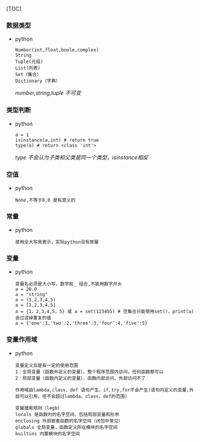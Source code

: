 [TOC]

### 数据类型
- python
    ```
    Number(int,float,boole,complex)
    String
    Tuple(元组)
    List(列表)
    Set（集合）
    Dictionary（字典）
    ```
    *number,string,tuple 不可变*

### 类型判断
- python
  ```
  a = 1
  isinstance(a,int) # return true
  type(a) # return <class 'int'>
  ```
  *type 不会认为子类和父类是同一个类型，isinstance相反*

### 空值
- python
    ```
    None,不等于0,0 是有意义的
    ```
### 常量
- python
    ```
    使用全大写来表示，实际python没有常量
    ```
### 变量
- python
    ```
    变量名必须是大小写，数字和_ 组合,不能用数字开头
    a = 20.0
    a = "string"
    a = (1,2,3,4,5)
    a = [1,2,3,4,5]
    a = {1，2,3,4,5，5} 或 a = set(123455) # 空集合只能使用set()，print(a) 会过滤掉重复的值
    a = {'one':1,'two':2,'three':3,'four':4,'five':5}
    ```

### 变量作用域
- python
    ```
    变量定义后是有一定的使用范围
    1：全局变量（函数外定义的变量），整个程序范围内访问，任何函数都可以
    2：局部变量（函数内定义的变量），函数内部访问，外部访问不了

    作用域由lambda,class，def 语句产生，if,try,for不会产生(语句内定义的变量,外部可以引用，但不会超过lambda，class，def的范围)

    变量搜索规则（legb）
    locals 是函数内的名字空间，包括局部变量和形参
    enclosing 外部嵌套函数的名字空间（闭包中常见）
    globals 全局变量，函数定义所在模块的名字空间
    builtins 内置模块的名字空间
    ```
